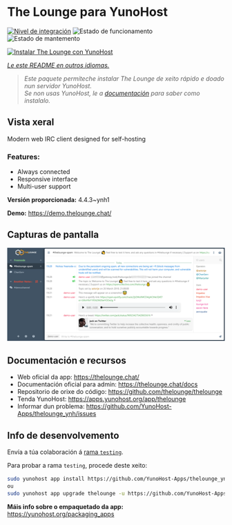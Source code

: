 <!--
NOTA: Este README foi creado automáticamente por <https://github.com/YunoHost/apps/tree/master/tools/readme_generator>
NON debe editarse manualmente.
-->

# The Lounge para YunoHost

[![Nivel de integración](https://dash.yunohost.org/integration/thelounge.svg)](https://dash.yunohost.org/appci/app/thelounge) ![Estado de funcionamento](https://ci-apps.yunohost.org/ci/badges/thelounge.status.svg) ![Estado de mantemento](https://ci-apps.yunohost.org/ci/badges/thelounge.maintain.svg)

[![Instalar The Lounge con YunoHost](https://install-app.yunohost.org/install-with-yunohost.svg)](https://install-app.yunohost.org/?app=thelounge)

*[Le este README en outros idiomas.](./ALL_README.md)*

> *Este paquete permíteche instalar The Lounge de xeito rápido e doado nun servidor YunoHost.*  
> *Se non usas YunoHost, le a [documentación](https://yunohost.org/install) para saber como instalalo.*

## Vista xeral

Modern web IRC client designed for self-hosting 

### Features:

- Always connected
- Responsive interface
- Multi-user support

**Versión proporcionada:** 4.4.3~ynh1

**Demo:** <https://demo.thelounge.chat/>

## Capturas de pantalla

![Captura de pantalla de The Lounge](./doc/screenshots/thelounge-screenshot.png)

## Documentación e recursos

- Web oficial da app: <https://thelounge.chat/>
- Documentación oficial para admin: <https://thelounge.chat/docs>
- Repositorio de orixe do código: <https://github.com/thelounge/thelounge>
- Tenda YunoHost: <https://apps.yunohost.org/app/thelounge>
- Informar dun problema: <https://github.com/YunoHost-Apps/thelounge_ynh/issues>

## Info de desenvolvemento

Envía a túa colaboración á [rama `testing`](https://github.com/YunoHost-Apps/thelounge_ynh/tree/testing).

Para probar a rama `testing`, procede deste xeito:

```bash
sudo yunohost app install https://github.com/YunoHost-Apps/thelounge_ynh/tree/testing --debug
ou
sudo yunohost app upgrade thelounge -u https://github.com/YunoHost-Apps/thelounge_ynh/tree/testing --debug
```

**Máis info sobre o empaquetado da app:** <https://yunohost.org/packaging_apps>
